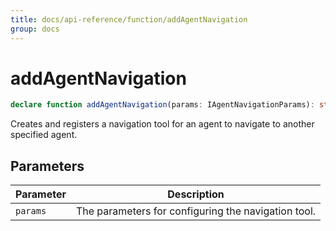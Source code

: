 ```yaml
---
title: docs/api-reference/function/addAgentNavigation
group: docs
---
```


# addAgentNavigation

```ts
declare function addAgentNavigation(params: IAgentNavigationParams): string;
```

Creates and registers a navigation tool for an agent to navigate to another specified agent.

## Parameters

| Parameter | Description |
|-----------|-------------|
| `params` | The parameters for configuring the navigation tool. |
